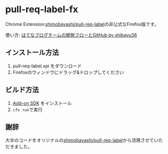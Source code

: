 # pull-req-label-fx

Chrome Extension:[shimobayashi/pull-req-label](https://github.com/shimobayashi/pull-req-label)の非公式なFirefox版です。

使い方: [はてなブログチームの開発フローとGitHub by shibayu36](https://speakerdeck.com/shibayu36/hatenaburogutimufalsekai-fa-hurotogithub)

## インストール方法

1. pull-req-label.xpi をダウンロード
2. Firefoxのウィンドウにドラッグ&ドロップしてください

## ビルド方法

1. [Add-on SDK](https://developer.mozilla.org/en-US/Add-ons/SDK/Tutorials/Installation) をインストール
2. `cfx run`で実行

## 謝辞

大半のコードをオリジナルの[shimobayashi/pull-req-label](https://github.com/shimobayashi/pull-req-label)から流用させていただきました。
